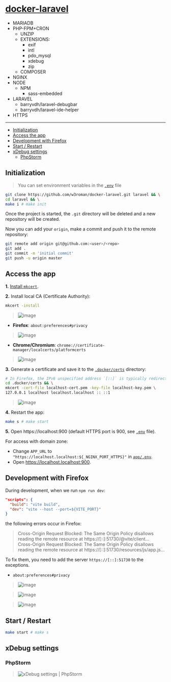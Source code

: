 # [docker-laravel](https://github.com/w3roman/docker-laravel)

- MARIADB
- PHP-FPM+CRON
  - UNZIP
  - EXTENSIONS:
    - exif
    - intl
    - pdo_mysql
    - xdebug
    - zip
  - COMPOSER
- NGINX
- NODE
  - NPM
    - sass-embedded
- LARAVEL
  - barryvdh/laravel-debugbar
  - barryvdh/laravel-ide-helper
- HTTPS

---

- [Initialization](#initialization)
- [Access the app](#access-the-app)
- [Development with Firefox](#development-with-firefox)
- [Start / Restart](#start--restart)
- [xDebug settings](#xdebug-settings)
    - [PhpStorm](#xdebug-settings--phpstorm)

## Initialization

> You can set environment variables in the [`.env`](.env) file

``` sh
git clone https://github.com/w3roman/docker-laravel.git laravel && \
cd laravel && \
make i # make init
```

Once the project is started, the `.git` directory will be deleted and a new repository will be created.

Now you can add your `origin`, make a commit and push it to the remote repository:

``` sh
git remote add origin git@github.com:<user>/<repo>
git add .
git commit -m 'initial commit'
git push -u origin master
```

## Access the app

**1.** [Install `mkcert`](https://github.com/FiloSottile/mkcert?tab=readme-ov-file#installation).

**2.** Install local CA (Certificate Authority):

``` sh
mkcert -install
```

> ![image](img/certificate-generation/1-mkcert-install.png)

- **Firefox**: `about:preferences#privacy`

> ![image](img/certificate-generation/3-firefox-certificate-manager.png)

- **Chrome/Chromium**: `chrome://certificate-manager/localcerts/platformcerts`

> ![image](img/certificate-generation/2-chrome-certificate-manager.png)


**3.** Generate a certificate and save it to the [`.docker/certs`](.docker/certs) directory:

``` sh
# In Firefox, the IPv6 unspecified address `[::]` is typically redirected to the loopback IPv6 address `[::1]`
cd .docker/certs && \
mkcert -cert-file localhost-cert.pem -key-file localhost-key.pem \
127.0.0.1 localhost localhost.localhost :: ::1
```

> ![image](img/certificate-generation/4-certificate-generation.png)

**4.** Restart the app:

``` sh
make s # make start
```

**5.** Open https://localhost:900 (default HTTPS port is 900, see [`.env`](.env#L5) file).

For access with domain zone:

- Change `APP_URL` to `"https://localhost.localhost:${_NGINX_PORT_HTTPS}"` in [`app/.env`](app/.env#L6).
- Open https://localhost.localhost:900.

## Development with Firefox

During development, when we run `npm run dev`:

``` json
"scripts": {
  "build": "vite build",
  "dev": "vite --host --port=${VITE_PORT}"
}
```

the following errors occur in Firefox:

> Cross-Origin Request Blocked: The Same Origin Policy disallows reading the remote resource at https://[::]:51730/@vite/client...<br>
Cross-Origin Request Blocked: The Same Origin Policy disallows reading the remote resource at https://[::]:51730/resources/js/app.js...

To fix them, you need to add the server `https://[::]:51730` to the exceptions.

- `about:preferences#privacy`

> ![image](img/certificate-generation/development-with-firefox-certificate-manager-step-1.png)

> ![image](img/certificate-generation/development-with-firefox-certificate-manager-step-2.png)

> ![image](img/certificate-generation/development-with-firefox-certificate-manager-step-3.png)

## Start / Restart

``` sh
make start # make s
```

## xDebug settings

### PhpStorm
<a name="xdebug-settings--phpstorm"></a>

> ![xDebug settings | PhpStorm](img/xdebug-settings/phpstorm.png)
